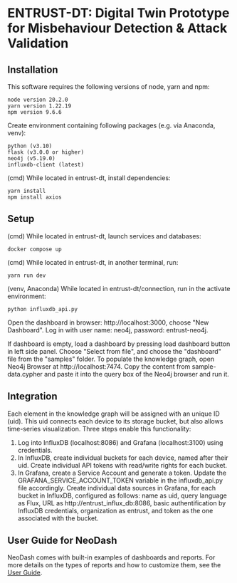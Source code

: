 # ENTRUST-DT: Digital Twin Prototype for Misbehaviour Detection & Attack Validation

## Installation

This software requires the following versions of node, yarn and npm:

```
node version 20.2.0
yarn version 1.22.19
npm version 9.6.6
```

Create environment containing following packages (e.g. via Anaconda, venv):
```
python (v3.10)
flask (v3.0.0 or higher)
neo4j (v5.19.0)
influxdb-client (latest)
```

(cmd) While located in entrust-dt, install dependencies:
```
yarn install
npm install axios
```

## Setup

(cmd) While located in entrust-dt, launch services and databases:

```
docker compose up
```

(cmd) While located in entrust-dt, in another terminal, run:

```
yarn run dev
```

(venv, Anaconda) While located in entrust-dt/connection, run in the activate environment:

```
python influxdb_api.py
```

Open the dashboard in browser: http://localhost:3000, choose "New Dashboard". 
Log in with user name: neo4j, password: entrust-neo4j.

If dashboard is empty, load a dashboard by pressing load dashboard button in left side panel. Choose "Select from file", and choose the "dashboard" file from the "samples" folder.
To populate the knowledge graph, open Neo4j Browser at http://localhost:7474. Copy the content from sample-data.cypher and paste it into the query box of the Neo4j browser and run it.

## Integration

Each element in the knowledge graph will be assigned with an unique ID (uid). This uid connects each device to its storage bucket, but also allows time-series visualization. Three steps enable this functionality:

1. Log into InfluxDB (localhost:8086) and Grafana (localhost:3100) using credentials.
2. In InfluxDB, create individual buckets for each device, named after their uid. Create individual API tokens with read/write rights for each bucket.
3. In Grafana, create a Service Account and generate a token. Update the GRAFANA_SERVICE_ACCOUNT_TOKEN variable in the influxdb_api.py file accordingly. Create individual data sources in Grafana, for each bucket in InfluxDB, configured as follows: name as uid, query language as Flux, URL as http://entrust_influx_db:8086, basic authentification by InfluxDB credentials, organization as entrust, and token as the one associated with the bucket. 

## User Guide for NeoDash

NeoDash comes with built-in examples of dashboards and reports. For more details on the types of reports and how to customize them, see the [User Guide](
https://neo4j.com/labs/neodash/2.2/user-guide/).

